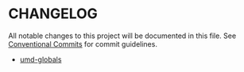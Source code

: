 # CHANGELOG

All notable changes to this project will be documented in this file.
See [Conventional Commits](https://conventionalcommits.org) for commit guidelines.

- [umd-globals](./packages/umd-globals/CHANGELOG.md)
